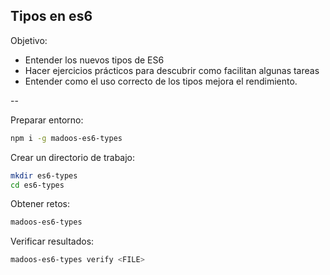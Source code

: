 ## Tipos en es6

Objetivo:

* Entender los nuevos tipos de ES6
* Hacer ejercicios prácticos para descubrir como facilitan algunas tareas
* Entender como el uso correcto de los tipos mejora el rendimiento.

--

Preparar entorno:

```bash
npm i -g madoos-es6-types
```

Crear un directorio de trabajo:

```bash
mkdir es6-types
cd es6-types
```

Obtener retos:

```bash
madoos-es6-types
```

Verificar resultados:

```bash
madoos-es6-types verify <FILE>
```
